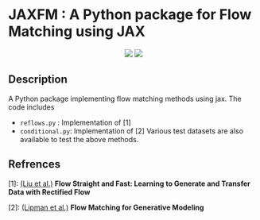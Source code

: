 # JAXFM : A Python package for Flow Matching using JAX
<p align="center">
  <img src="logo.png" />
  <img src="logo2.png" />
</p>


## Description
A Python package implementing flow matching methods using jax. The code includes 
- `reflows.py` : Implementation of [1] 
- `conditional.py`: Implementation of [2]
Various test datasets are also available to test the above methods.

## Refrences

[1]: [(Liu et al.)](http://arxiv.org/abs/2209.03003) **Flow Straight and Fast: Learning to Generate and Transfer Data with Rectified Flow** 

[2]: [(Lipman et al.)](http://arxiv.org/abs/2210.02747) **Flow Matching for Generative Modeling**
